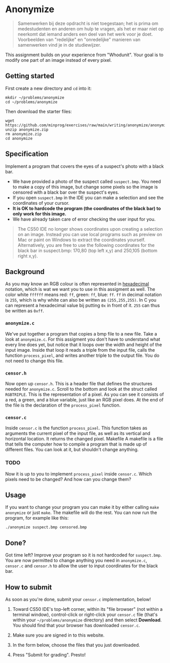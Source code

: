 # Anonymize

> Samenwerken bij deze opdracht is niet toegestaan; het is prima om medestudenten en anderen om hulp te vragen, als het er maar niet op neerkomt dat iemand anders een deel van het werk voor je doet. Voorbeelden van "redelijke" en "onredelijke" manieren van samenwerken vind je in de studiewijzer.

This assignment builds on your experience from "Whodunit". Your goal is to modify one part of an image instead of every pixel.

## Getting started

First create a new directory and `cd` into it:

    mkdir ~/problems/anonymize
    cd ~/problems/anonymize

Then download the starter files:

    wget https://github.com/minprog/exercises/raw/main/writing/anonymize/anonymize.zip
    unzip anonymize.zip
    rm anonymize.zip
    cd anonymize

## Specification

Implement a program that covers the eyes of a suspect's photo with a black bar.

- We have provided a photo of the suspect called `suspect.bmp`. You need to make a copy of this image, but change some pixels so the image is censored with a black bar over the suspect's eyes.
- If you open `suspect.bmp` in the IDE you can make a selection and see the coordinates of your cursor.
- **It is OK to hardcode the program (the coordinates of the black bar) to only work for this image.**
- We have already taken care of error checking the user input for you.

> The CS50 IDE no longer shows coordinates upon creating a selection on an image. Instead you can use local programs such as preview on Mac or paint on Windows to extract the coordinates yourself. Alternatively, you are free to use the following coordinates for the black bar in suspect.bmp: 170,80 (top left x,y) and 250,105 (bottom right x,y).

## Background

As you may know an RGB colour is often represented in [hexadecimal](https://en.wikipedia.org/wiki/Hexadecimal) notation, which is wat we want you to use in this assigment as well. The color white `ffffff` means red: `ff`, green: `ff`, blue: `ff`. `ff` in decimal notation is `255`, which is why white can also be written as `(255,255,255)`. In C you can represent a hexadecimal value bij putting `0x` in front of it. `255` can thus be written as `0xff`.

### `anonymize.c`

We've put together a program that copies a bmp file to a new file. Take a look at `anonymize.c`. For this assigment you don't have to understand what every line does yet, but notice that it loops over the width and height of the input image. Inside that loop it reads a triple from the input file, calls the function `process_pixel`, and writes another triple to the output file. You do not need to change this file.

### `censor.h`

Now open up `censor.h`. This is a header file that defines the structures needed for `anonymize.c`. Scroll to the bottom and look at the struct called `RGBTRIPLE`. This is the representation of a pixel. As you can see it consists of a red, a green, and a blue variable, just like an RGB pixel does. At the end of the file is the declaration of the `process_pixel` function.

### `censor.c`

Inside `censor.c` is the function `process_pixel`. This function takes as arguments the current pixel of the input file, as well as its vertical and horizontal location. It returns the changed pixel.
Makefile
A makefile is a file that tells the computer how to compile a program that is made up of different files. You can look at it, but shouldn't change anything.

### TODO

Now it is up to you to implement `process_pixel` inside `censor.c`. Which pixels need to be changed? And how can you change them?

## Usage

If you want to change your program you can make it by either calling `make anonymize` or just `make`. The makefile will do the rest. You can now run the program, for example like this:

    ./anonymize suspect.bmp censored.bmp

## Done?

Got time left? Improve your program so it is not hardcoded for `suspect.bmp`. You are now permitted to change anything you need in `anonymize.c`, `censor.c` and `censor.h` to allow the user to input coordinates for the black bar.

## How to submit

As soon as you're done, submit your `censor.c` implementation, below! 

1. Toward CS50 IDE's top-left corner, within its "file browser" (not within a terminal window), control-click or right-click your `censor.c` file (that's within your `~/problems/anonymize` directory) and then select **Download**. You should find that your browser has downloaded `censor.c`.

3. Make sure you are signed in to this website.

4. In the form below, choose the files that you just downloaded.

5. Press "Submit for grading". Presto!
